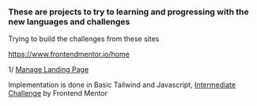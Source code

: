 

### These are projects to try to learning and progressing with the new languages and challenges

Trying to build the challenges from these sites

https://www.frontendmentor.io/home




1/ [Manage Landing Page](tailwind_manage_landing/index.html)

Implementation is done in Basic Tailwind and Javascript, 
[Intermediate Challenge](https://www.frontendmentor.io/challenges/manage-landing-page-SLXqC6P5) by Frontend Mentor